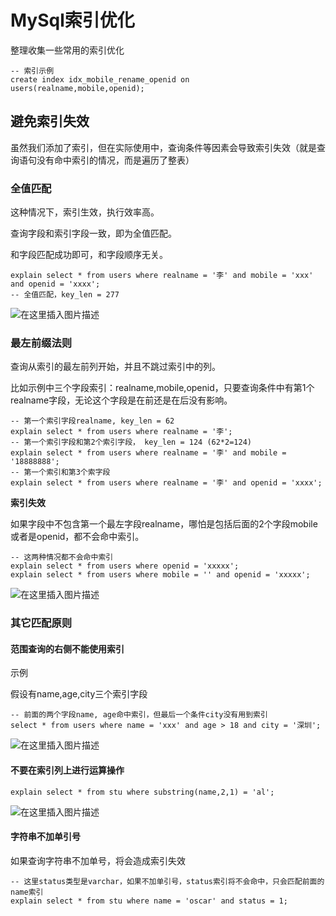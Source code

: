 # MySql索引优化

整理收集一些常用的索引优化

```mysql
-- 索引示例
create index idx_mobile_rename_openid on users(realname,mobile,openid);
```



## 避免索引失效

虽然我们添加了索引，但在实际使用中，查询条件等因素会导致索引失效（就是查询语句没有命中索引的情况，而是遍历了整表）

### 全值匹配

这种情况下，索引生效，执行效率高。

查询字段和索引字段一致，即为全值匹配。

和字段匹配成功即可，和字段顺序无关。

```mysql
explain select * from users where realname = '李' and mobile = 'xxx' and openid = 'xxxx';
-- 全值匹配，key_len = 277
```

![在这里插入图片描述](https://img-blog.csdnimg.cn/bbaa509a0210411082d11b5ff65f7dbb.png)

### 最左前缀法则

查询从索引的最左前列开始，并且不跳过索引中的列。

比如示例中三个字段索引：realname,mobile,openid，只要查询条件中有第1个realname字段，无论这个字段是在前还是在后没有影响。

```mysql
-- 第一个索引字段realname, key_len = 62
explain select * from users where realname = '李'; 
-- 第一个索引字段和第2个索引字段， key_len = 124 (62*2=124)
explain select * from users where realname = '李' and mobile = '18888888';
-- 第一个索引和第3个索字段
explain select * from users where realname = '李' and openid = 'xxxx';
```

**索引失效**

如果字段中不包含第一个最左字段realname，哪怕是包括后面的2个字段mobile或者是openid，都不会命中索引。

```mysql
-- 这两种情况都不会命中索引
explain select * from users where openid = 'xxxxx';
explain select * from users where mobile = '' and openid = 'xxxxx';
```

![在这里插入图片描述](https://img-blog.csdnimg.cn/73871d68c51c4079837bf57bcf87a356.png)

### 其它匹配原则

#### 范围查询的右侧不能使用索引

示例

假设有name,age,city三个索引字段

```mysql
-- 前面的两个字段name, age命中索引，但最后一个条件city没有用到索引
select * from users where name = 'xxx' and age > 18 and city = '深圳';
```


![在这里插入图片描述](https://img-blog.csdnimg.cn/25516b2e23604db89008a8cca19ac825.png?x-oss-process=image/watermark,type_d3F5LXplbmhlaQ,shadow_50,text_Q1NETiBAeml5aTgxMw==,size_20,color_FFFFFF,t_70,g_se,x_16)



#### 不要在索引列上进行运算操作

```mysql
explain select * from stu where substring(name,2,1) = 'al';
```

![在这里插入图片描述](https://img-blog.csdnimg.cn/72df7e699bb2462ab4bb5b1f92951085.png)

#### 字符串不加单引号

如果查询字符串不加单号，将会造成索引失效

```mysql
-- 这里status类型是varchar，如果不加单引号，status索引将不会命中，只会匹配前面的name索引
explain select * from stu where name = 'oscar' and status = 1;
```

